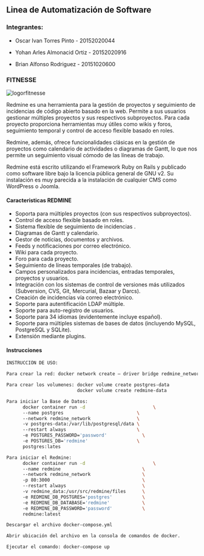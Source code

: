 ## Linea de Automatización de Software
### Integrantes:
- Oscar Ivan Torres Pinto - 20152020044

- Yohan Arles Almonacid Ortiz - 20152020916 

- Brian Alfonso Rodriguez - 20151020600


### FITNESSE
![logorfitnesse](https://user-images.githubusercontent.com/30842893/58141410-eb410400-7c08-11e9-90dd-729bc381c8f3.png)

Redmine es una herramienta para la gestión de proyectos y seguimiento de incidencias de código abierto basado en la web. Permite a sus usuarios gestionar múltiples proyectos y sus respectivos subproyectos. Para cada proyecto proporciona herramientas muy útiles como wikis y foros, seguimiento temporal y control de acceso flexible basado en roles.

Redmine, además, ofrece funcionalidades clásicas en la gestión de proyectos como calendario de actividades o diagramas de Gantt, lo que nos permite un seguimiento visual cómodo de las líneas de trabajo.

Redmine está escrito utilizando el Framework Ruby on Rails y publicado como software libre bajo la licencia pública general de GNU v2. Su instalación es muy parecida a la instalación de cualquier CMS como WordPress o Joomla.

#### Caracteristicas REDMINE

- Soporta para múltiples proyectos (con sus respectivos subproyectos).
- Control de acceso flexible basado en roles.
- Sistema flexible de seguimiento de incidencias .
- Diagramas de Gantt y calendario.
- Gestor de noticias, documentos y archivos.
- Feeds y notificaciones por correo electrónico.
- Wiki para cada proyecto.
- Foro para cada proyecto.
- Seguimiento de líneas temporales (de trabajo).
- Campos personalizados para incidencias, entradas temporales, proyectos y usuarios.
- Integración con los sistemas de control de versiones más utilizados (Subversion, CVS, Git, Mercurial, Bazaar y Darcs).
- Creación de incidencias vía correo electrónico.
- Soporte para autentificación LDAP múltiple.
- Soporte para auto-registro de usuarios.
- Soporte para 34 idiomas (evidentemente incluye español).
- Soporte para múltiples sistemas de bases de datos (incluyendo MySQL, PostgreSQL y SQLite).
- Extensión mediante plugins.

#### Instrucciones
```sh
INSTRUCCIÓN DE USO:

Para crear la red: docker network create — driver bridge redmine_network

Para crear los volumenes: docker volume create postgres-data
                          docker volume create redmine-data

Para iniciar la Base de Datos:  
      docker container run -d                         \ 
      --name postgres                           \ 
      --network redmine_network                 \ 
      -v postgres-data:/var/lib/postgresql/data \ 
      --restart always                          \ 
      -e POSTGRES_PASSWORD='password'             \ 
      -e POSTGRES_DB='redmine'                  \ 
      postgres:lates

Para iniciar el Redmine:
      docker container run -d                         \ 
      --name redmine                              \ 
      --network redmine_network                   \ 
      -p 80:3000                                  \ 
      --restart always                            \ 
      -v redmine_data:/usr/src/redmine/files      \ 
      -e REDMINE_DB_POSTGRES='postgres'           \ 
      -e REDMINE_DB_DATABASE='redmine'            \ 
      -e REDMINE_DB_PASSWORD='password'           \ 
      redmine:latest

Descargar el archivo docker-compose.yml

Abrir ubicación del archivo en la consola de comandos de docker.

Ejecutar el comando: docker-compose up
```

